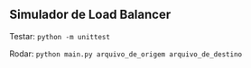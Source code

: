 Simulador de Load Balancer
---

Testar: `python -m unittest`

Rodar: `python main.py arquivo_de_origem arquivo_de_destino`
